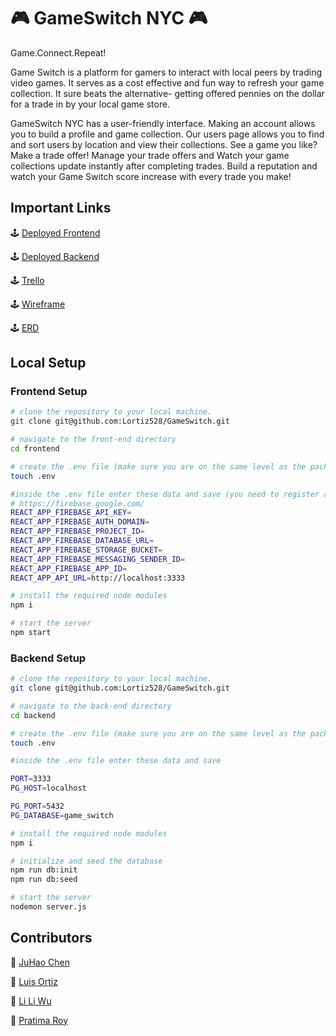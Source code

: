 # 🎮 GameSwitch NYC 🎮

Game.Connect.Repeat!


Game Switch is a platform for gamers to interact with local peers by trading video games. It serves as a cost effective and fun way to refresh your game collection. It sure beats the alternative- getting offered pennies on the dollar for a trade in by your local game store.

GameSwitch NYC has a user-friendly interface.  Making an account allows you to build a profile and game collection. Our users page allows you to find and sort users by location and view their collections. See a game you like? Make a trade offer! Manage your trade offers and Watch your game collections update instantly after completing trades. Build a reputation and watch your Game Switch score increase with every trade you make!

<!--## Create An Account And Sign In
[https://github.com/liliwu8/GameSwitch/assets/96275694/6d9c8809-ac4a-4ac6-98c7-4216afd0aad4](https://github.com/liliwu8/GameSwitch/assets/96275694/22af4bfa-4933-4f51-8431-b3a518e2d8a4)


## Add,Update,Delete Your Game Collection
[https://github.com/liliwu8/GameSwitch/assets/96275694/1cc29d5b-a60f-42d4-892d-4615aa7d14b3](https://github.com/liliwu8/GameSwitch/assets/96275694/1cc29d5b-a60f-42d4-892d-4615aa7d14b3)


## Check Users From Different Borough
[https://github.com/liliwu8/GameSwitch/assets/96275694/e615ecfd-dd2d-44ff-9610-264dfb60f0ca](https://github.com/liliwu8/GameSwitch/assets/96275694/e615ecfd-dd2d-44ff-9610-264dfb60f0ca)


 ## Trade With Users
[https://github.com/liliwu8/GameSwitch/assets/96275694/eec5a44e-ef46-495b-9b27-9c619c363284](https://github.com/liliwu8/GameSwitch/assets/96275694/eec5a44e-ef46-495b-9b27-9c619c363284)

## Search a Game 
[https://github.com/liliwu8/GameSwitch/assets/96275694/9b764fb6-2867-4a1d-a23f-b44a362d3157](https://github.com/liliwu8/GameSwitch/assets/96275694/9b764fb6-2867-4a1d-a23f-b44a362d3157)-->





## Important Links

🕹️ [Deployed Frontend](https://game-switch-ny.netlify.app)

🕹️ [Deployed Backend](https://game-switch-nyc.adaptable.app)

🕹️ [Trello](https://trello.com/b/Zu5DpOyo/capstone-group-1-video-game-exchange)

🕹️ [Wireframe](https://wireframe.cc/8CnMSP)

🕹️ [ERD](https://miro.com/welcomeonboard/elN5aFYxVzhYdVI5VEpPTVVvWjNJMUVkM0N6MGpMaWd3NkJVWGNQMUNBT2NGTVIxcUllYzRaRGJIcUUxT3FPbHwzNDU4NzY0NTE2MDUzODU0MDU1fDI=?share_link_id=45931369474)

## Local Setup

### Frontend Setup

```bash
# clone the repository to your local machine.
git clone git@github.com:Lortiz528/GameSwitch.git

# navigate to the front-end directory
cd frontend

# create the .env file (make sure you are on the same level as the package.json of the frontend-end directory)
touch .env

#inside the .env file enter these data and save (you need to register a firebase account)
# https://firebase.google.com/
REACT_APP_FIREBASE_API_KEY=
REACT_APP_FIREBASE_AUTH_DOMAIN=
REACT_APP_FIREBASE_PROJECT_ID=
REACT_APP_FIREBASE_DATABASE_URL=
REACT_APP_FIREBASE_STORAGE_BUCKET=
REACT_APP_FIREBASE_MESSAGING_SENDER_ID=
REACT_APP_FIREBASE_APP_ID=
REACT_APP_API_URL=http://localhost:3333

# install the required node modules
npm i

# start the server
npm start
```

### Backend Setup

```bash
# clone the repository to your local machine.
git clone git@github.com:Lortiz528/GameSwitch.git

# navigate to the back-end directory
cd backend

# create the .env file (make sure you are on the same level as the package.json of the back-end directory)
touch .env

#inside the .env file enter these data and save

PORT=3333
PG_HOST=localhost

PG_PORT=5432
PG_DATABASE=game_switch

# install the required node modules
npm i

# initialize and seed the database
npm run db:init
npm run db:seed

# start the server
nodemon server.js
```

## Contributors

🎰 [JuHao Chen](https://github.com/JuHaoChen1997)

🎰 [Luis Ortiz](https://github.com/Lortiz528)

🎰 [Li Li Wu](https://github.com/liliwu8)

🎰 [Pratima Roy](https://github.com/PratimaRoy)
